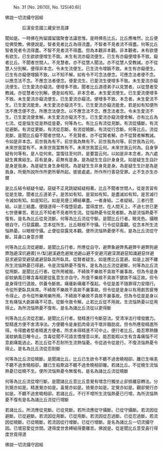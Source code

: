 ﻿　　No. 31 [No. 26(10), No. 125(40.6)]

佛說一切流攝守因經

　　　　后漢安息國三藏安世高譯


聞如是。一時佛在拘留國留國聚會法議思惟。是時佛告比丘。比丘應唯然。比丘便從佛受教。佛便說是。智者見者比丘為得流盡。不智者不見者流不得盡。何等比丘智者見者令流得盡。不智不見者流不得盡。但為本觀非本觀。非本觀者。未有欲便有欲生。已生欲欲便增生不致。未生有流亦癡流便生。已生有亦癡便增多不致。癡者比丘。不聞者世間人。不見慧者。亦不從慧人聞法。亦不從慧人受教誡。亦不從慧人分別解。便得非本念。令未生流便生。已生流令增饒不致。未生有亦癡便生。已生有亦癡便增饒不致。以不知不解。如有令不可念法便念。可應念法者便不念。以應念法不念。不應念法者便念。便愛流生。已愛流生便增多不致。未生愛流亦癡流便生。已生愛流亦癡流。便增多不致。聞者比丘道德弟子以見慧者。以從慧者受教誡。亦從慧者分別解。便是如有知。非本念者。未生愛流便生。已生愛流便增多不致。未生愛流亦癡流便生。已生愛流亦癡流。便增多不致。本念者。未生愛流不生。已生愛流能舍。未生愛流亦癡流不生。已生愛流亦癡流能舍。若是如有知便所法不應念便不念。所應念法便念。以不應念法不念。應念法者念。令未生愛流不生。已生愛流便舍解。未生愛流亦癡流不生。已生愛流亦癡流便舍解。亦有比丘為七流。從是惱生從是熱從是憂。何等為七。有比丘有流從見斷。有流從攝斷。有流從避斷。有流從更斷。有流從忍斷。有流從曉斷。有流從行念斷。何等比丘。流從見斷。是聞比丘癡不聞者世間人。不見賢者。亦不從賢者解。亦不從賢者解教誡。令如是非本念。前世我為有不。前世我為無有不。前世我為何等。前世我為云何。未來世我當有不。未來世我當無有不。未來世我當云何。未來世我云何為。自身爭疑有何等有。是人從何來。當復往至何許。是要當云何。以如是非本念者。為六處疑生異異結生。莊有是身。莊無有是身。是為疑生生自計身身見。如是疑生生自計是身是我身。為是疑生身生身相見。為是疑生生非身見是身。為是疑生生計是為是我身。所覺所說所作所更所舉所起。彼彼處處。所作所行善惡受罪。止不生亦生亦爾

是比丘結令結疑令疑。惡疑不正見跳疑結疑相著。比丘不聞者世間人。從是苦習有從是生致。聞者比丘道弟子。是苦如有知。是習如有知。是盡滅如有知。是苦滅行令滅如有知。如是知已。如是見便三縛結畢盡。一者身結。二者疑結。三者行愿結。以是三結盡。便隨道得一不復墮惡處。當得度世。在人間天上。不過七世已更七世便畢苦。若比丘不知者不見者所生流。從惱熱憂令從見者斷。為是流惱熱憂不復有。是名為比丘從見流斷。何等為比丘流從守斷。是聞比丘行者。眼見色。攝眼根自守。行惡露觀。念本從所生。比丘眼根不守攝。行令從惡露觀。從念本所生流惱熱憂。以眼根守攝。止便從惡露見本觀。便所流惱熱憂便不有。是為比丘流從守斷。耳鼻口身意亦爾

何等為比丘流從避斷。是聞比丘行者。所應從自守。避弊象避弊馬避弊牛避弊狗避弊虺避深坑避蒺[卄/梨]避溪避危避陂池避山避不安避河避深澗避惡知識避惡伴避惡求避惡受避惡處避惡臥具所臥具。從賢者疑生。如是應比丘當避。如是上說不離所生流惱熱憂已得避。令是流惱熱憂不復有。是名為比丘流從避斷。何等為比丘流從用斷。是聞比丘行者。從所用被服。不綺故不樂故不貪故不嚴事故。但為令是身卻蚊蚋風日曝含毒相更從亂意生亦自守。所食不樂故不貪故不健故不端正故。但令是身得住行道故。供養令斷故。痛癢新痛癢不復起。令從是差不隨罪得力安隱行。令從所更臥具床席。不綺故不樂故不貪故不嚴事故。但令從是是身以有用劇苦疲惓令得止。亦令從所樂用樂所用。不綺故不樂故不貪故不嚴事故。但為令從是是身以生有痛惱大劇甚痛不可意。從斷令救令解。止若比丘從不用故。生流惱熱憂以從用得止。為所流惱熱憂不復有。是名為諸比丘流從以更得斷

何等為比丘流從忍斷。是聞比丘行者。發精進行令斷惡法。受清凈法行增發膽力。堅精進方便不舍清凈法。方便聽令是身肌肉骨消干壞并髓肪皮。但令所應發精進所得。令得膽者堅者精進方便者。所求未得精進不可中止。便行者比丘。能忍寒熱饑渴蚊蚋風日曝令止。含毒從聞不可語言憍慢意以來。能忍能暇以生有含毒痛惱不可意劇痛能過止。若比丘從不忍耐所生流熱惱憂。令從過令從是行。不復流惱熱憂令得止。是名為比丘流從忍耐斷

何等為比丘流從曉斷。是聞諸比丘。比丘已生欲令不聽不過舍曉相卻。離已生嗔恚不聽不過舍曉相卻。離已生殺欺盜不聽不過舍曉相卻離。若諸比丘。不從曉生流惱熱憂已從曉不生。便所流惱熱憂令無復有。是名為諸比丘流從曉斷

何等為比丘流從增行斷。是聞諸比丘意比丘意覺有增念行獨坐止卻猗離惡轉法。分別覺亦如是。精進覺亦如是。喜覺亦如是。猗覺亦如是。定覺亦如是。觀卻覺行亦如是。不聽不過舍曉相卻。若諸比丘。不行不增所生流惱熱憂已行增。為所流惱熱憂不復有是名為諸比丘流從行增斷

若諸比丘。所流應從見斷。已從見斷。若所流應從守攝斷。已從守攝斷。若流因從避斷。已從避斷。若流因從用斷。已從用斷。若流因從忍過斷。已從忍過斷。若流因從曉斷。已從曉斷。若流因從行增斷。已從行增斷。是名為諸比丘一切流攝守因。已壞惡愛從世間。逮得度世舍縛結得要離苦。佛說是。從是聞比丘意受喜行得度世竟得道

佛說一切流攝守因經
